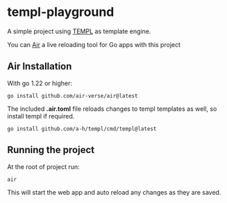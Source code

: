# templ-playground

A simple project using [TEMPL](https://templ.guide) as template engine.

You can [Air](https://github.com/air-verse/air) a live reloading tool for Go apps with this project

## Air Installation

With go 1.22 or higher:

`go install github.com/air-verse/air@latest`

The included **.air.toml** file reloads changes to templ templates as well, so install templ if required.

`go install github.com/a-h/templ/cmd/templ@latest`

## Running the project
At the root of project run:

`air`

This will start the web app and auto reload any changes as they are saved.